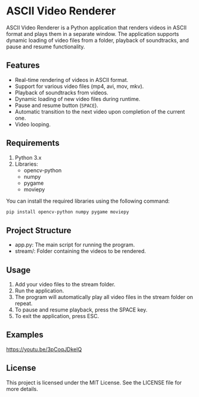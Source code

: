 # ASCII Video Renderer

ASCII Video Renderer is a Python application that renders videos in ASCII format and plays them in a separate window. The application supports dynamic loading of video files from a folder, playback of soundtracks, and pause and resume functionality.

## Features

- Real-time rendering of videos in ASCII format.
- Support for various video files (mp4, avi, mov, mkv).
- Playback of soundtracks from videos.
- Dynamic loading of new video files during runtime.
- Pause and resume button (`SPACE`).
- Automatic transition to the next video upon completion of the current one.
- Video looping.

## Requirements

1. Python 3.x
2. Libraries:
    - opencv-python
    - numpy
    - pygame
    - moviepy

You can install the required libraries using the following command:

```bash
pip install opencv-python numpy pygame moviepy
```
## Project Structure
-	app.py: The main script for running the program.
-	stream/: Folder containing the videos to be rendered.
## Usage
1.	Add your video files to the stream folder.
2.	Run the application.
3.	The program will automatically play all video files in the stream folder on repeat.
4.	To pause and resume playback, press the SPACE key.
5.	To exit the application, press ESC.
## Examples
https://youtu.be/3pCoqJDkelQ
## License
This project is licensed under the MIT License. See the LICENSE file for more details.
